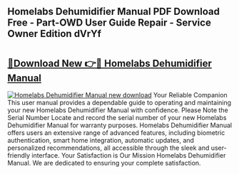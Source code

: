 ## Homelabs Dehumidifier Manual PDF Download Free - Part-OWD User Guide Repair - Service Owner Edition dVrYf

# <h2><a href="http://bc21446.oget.top/?id=Homelabs+Dehumidifier+Manual">🔗Download New 👉🔴 Homelabs Dehumidifier Manual</a></h2>

[![Homelabs Dehumidifier Manual new download](https://i.imgur.com/5g1atiW.png)](http://bc21446.oget.top/?id=Homelabs+Dehumidifier+Manual)
Your Reliable Companion This user manual provides a dependable guide to operating and maintaining your new Homelabs Dehumidifier Manual with confidence. Please Note the Serial Number Locate and record the serial number of your new Homelabs Dehumidifier Manual for warranty purposes. Homelabs Dehumidifier Manual offers users an extensive range of advanced features, including biometric authentication, smart home integration, automatic updates, and personalized recommendations, all accessible through the sleek and user-friendly interface. Your Satisfaction is Our Mission Homelabs Dehumidifier Manual. We are dedicated to ensuring your complete satisfaction.
